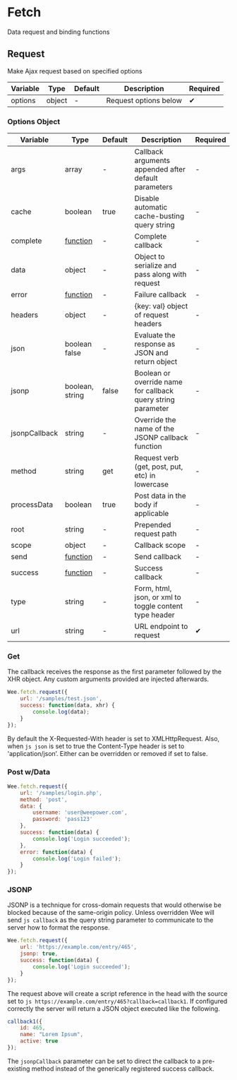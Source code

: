 # Fetch

Data request and binding functions

## Request

Make Ajax request based on specified options

|Variable|Type    |Default |Description          |Required|
|--------|--------|--------|---------------------|--------|
|options |object  |-       |Request options below|✔		  |

### Options Object 

|Variable     |Type                         |Default |Description                                                  |Required|
|-------------|-----------------------------|--------|-------------------------------------------------------------|--------|
|args         |array                        |-       |Callback arguments appended after default parameters         |-       |
|cache        |boolean                      |true    |Disable automatic cache-busting query string                 |-       |
|complete     |[function](/script#functions)|-       |Complete callback                                            |-       |
|data         |object                       |-       |Object to serialize and pass along with request              |-       |
|error        |[function](/script#functions)|-       |Failure callback                                             |-       |
|headers      |object                       |-       |{key: val} object of request headers                         |-       |
|json         |boolean false                |-       |Evaluate the response as JSON and return object              |-       |
|jsonp        |boolean, string              |false   |Boolean or override name for callback query string parameter |-       |
|jsonpCallback|string                       |-       |Override the name of the JSONP callback function             |-       |
|method       |string                       |get     |Request verb (get, post, put, etc) in lowercase              |-       |
|processData  |boolean                      |true    |Post data in the body if applicable                          |-       |
|root         |string                       |-       |Prepended request path                                       |-       |
|scope        |object                       |-       |Callback scope                                               |-       |
|send         |[function](/script#functions)|-       |Send callback                                                |-       |
|success      |[function](/script#functions)|-       |Success callback                                             |-       |
|type         |string                       |-       |Form, html, json, or xml to toggle content type header       |-       |
|url          |string                       |-       |URL endpoint to request                                      |✔		|

### Get

The callback receives the response as the first parameter followed by the XHR object. Any custom arguments provided are injected afterwards.

```js
Wee.fetch.request({
    url: '/samples/test.json',
    success: function(data, xhr) {
        console.log(data);
    }
});
```

By default the X-Requested-With header is set to XMLHttpRequest. Also, when `js json` is set to true the Content-Type header is set to 'application/json’. Either can be overridden or removed if set to false.

### Post w/Data

```js
Wee.fetch.request({
    url: '/samples/login.php',
    method: 'post',
    data: {
        username: 'user@weepower.com',
        password: 'pass123'
    },
    success: function(data) {
        console.log('Login succeeded');
    },
    error: function(data) {
        console.log('Login failed');
    }
});
```

### JSONP

JSONP is a technique for cross-domain requests that would otherwise be blocked because of the same-origin policy. Unless overridden Wee will send `js callback` as the query string parameter to communicate to the server how to format the response.

```js
Wee.fetch.request({
    url: 'https://example.com/entry/465',
    jsonp: true,
    success: function(data) {
        console.log('Login succeeded');
    }
});
```

The request above will create a script reference in the head with the source set to `js https://example.com/entry/465?callback=callback1`. If configured correctly the server will return a JSON object executed like the following.

```js
callback1({
    id: 465,
    name: "Lorem Ipsum",
    active: true
});
```

The `jsonpCallback` parameter can be set to direct the callback to a pre-existing method instead of the generically registered success callback.